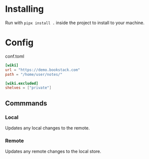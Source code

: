 # Installing

Run with `pipx install .` inside the project to install to your machine.

# Config

conf.toml

```toml
[wiki]
url = "https://demo.bookstack.com"
path = "/home/user/notes/"

[wiki.excluded]
shelves = ["private"]
```

## Commmands

### Local

Updates any local changes to the remote.

### Remote

Updates any remote changes to the local store.
